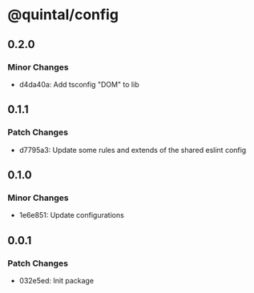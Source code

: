 # @quintal/config

## 0.2.0

### Minor Changes

- d4da40a: Add tsconfig "DOM" to lib

## 0.1.1

### Patch Changes

- d7795a3: Update some rules and extends of the shared eslint config

## 0.1.0

### Minor Changes

- 1e6e851: Update configurations

## 0.0.1

### Patch Changes

- 032e5ed: Init package
